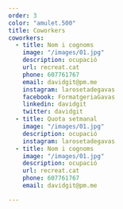 ```yaml
---
order: 3
color: "amulet.500"
title: Coworkers
coworkers:
  - title: Nom i cognoms
    image: "/images/01.jpg"
    description: ocupació
    url: recreat.cat
    phone: 607761767
    email: davidgit@pm.me
    instagram: larosetadegavas
    facebook: FormatgeriaGavas
    linkedin: davidgit
    twitter: davidgit
  - title: Quota setmanal
    image: "/images/01.jpg"
    description: ocupació
    instagram: larosetadegavas
  - title: Nom i cognoms
    image: "/images/01.jpg"
    description: ocupació
    url: recreat.cat
    phone: 607761767
    email: davidgit@pm.me

---
```


